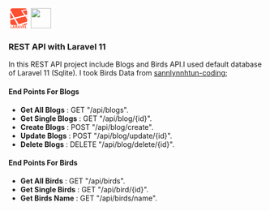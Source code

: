 <img src="https://raw.githubusercontent.com/teamedwardforever/Readme-Generator/71f25dd8b98329b168142a6b782a107b75eab178/svg/Skills/Framework/laravel-plain-wordmark.svg" alt="Laravel" width="40" height="40"/> <img src="https://t3.ftcdn.net/jpg/05/97/37/46/360_F_597374605_tph8vB4RrkKvN2MT1gKeJUKerCR8LYu8.jpg" width="40" height="40"/>


### REST API with Laravel 11 
In this REST API project include Blogs and Birds API.I used default database of Laravel 11 (Sqlite).
I took Birds Data from [sannlynnhtun-coding](https://github.com/sannlynnhtun-coding);

#### End Points For Blogs
 * **Get All Blogs** : GET "/api/blogs".
 * **Get Single Blogs** : GET "/api/blog/{id}".
 * **Create Blogs** : POST "/api/blog/create".
 * **Update Blogs** : POST "/api/blog/update/{id}".
 * **Delete Blogs** : DELETE "/api/blog/delete/{id}".

#### End Points For Birds
* **Get All Birds** : GET "/api/birds".
* **Get Single Birds** : GET "/api/bird/{id}".
* **Get Birds Name** : GET "/api/birds/name".


